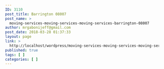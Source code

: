 ```yaml
---
ID: 3110
post_title: Barrington 08007
post_name: >
  moving-services-moving-services-moving-services-barrington-08007
author: mrgabonijeff@gmail.com
post_date: 2018-03-28 01:37:33
layout: page
link: >
  http://localhost/wordpress/moving-services-moving-services-moving-services-barrington-08007/
published: true
tags: [ ]
categories: [ ]
---
```

